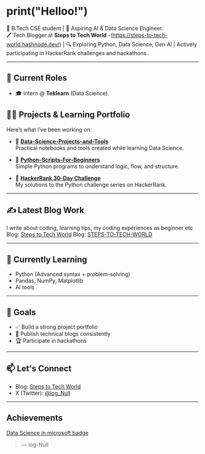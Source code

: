 # print("Helloo!")


🚀  B.Tech CSE student | 🧠 Aspiring AI & Data Science Engineer.  
🖊️ Tech Blogger at **Steps to Tech World** -(https://steps-to-tech-world.hashnode.dev/) |
🔍 Exploring Python, Data Science, Gen AI | Actively participating in HackerRank challenges and hackathons .

---

## 💼 Current Roles
- 🎓 Intern @ **Teklearn** (Data Science).


## 👨‍💻 Projects & Learning Portfolio
Here’s what I’ve been working  on:

- 🔧 [**Data-Science-Projects-and-Tools**](https://github.com/log-Null/Data-Science-Projects-and-Tools)  
  Practical notebooks and tools created while learning Data Science.

- 🐍 [**Python-Scripts-For-Beginners**](https://github.com/log-Null/Python-Scripts-For-Beginners)  
  Simple Python programs to understand logic, flow, and structure.

- 📘 [**HackerRank 30-Day Challenge**](https://github.com/log-Null/HackerRank-30-day-challenge-solutions)  
  My solutions to the Python challenge series on HackerRank.

---

## ✍️ Latest Blog Work
I write about coding, learning tips, my coding experiences as beginner etc
  Blog: [Steps to Tech World](https://steps-to-tech-world.blogspot.com/)
  Blog: [STEPS-TO-TECH-WORLD](https://steps-to-tech-world.hashnode.dev/)



---

## 📌 Currently Learning
- Python (Advanced syntax + problem-solving)
- Pandas, NumPy, Matplotlib
-  AI tools

---

## 🧠 Goals 
- ✅ Build a strong project portfolio
- 📜 Publish technical blogs consistently
- 🏆 Participate in hackathons 
  

---

## 📫 Let's Connect
- Blog: [Steps to Tech World](https://steps-to-tech-world.hashnode.dev/)
- X (Twitter): [@log_Null](https://x.com/log_Null)

---
## Achievements
[Data Science in microsoft badge](https://learn.microsoft.com/api/achievements/share/en-us/PavithraRajesh-7774/H7SUXQF8?sharingId=2A6AB39C8114D06)

> — log-Null
